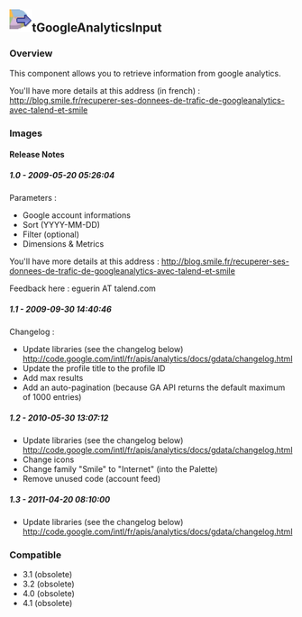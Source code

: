 ## <img src='./logo.jpg' width='40' height='40'>tGoogleAnalyticsInput

### Overview
This component allows you to retrieve information from google analytics.

You'll have more details at this address (in french) : http://blog.smile.fr/recuperer-ses-donnees-de-trafic-de-googleanalytics-avec-talend-et-smile


### Images




#### Release Notes

##### 1.0 - 2009-05-20 05:26:04
Parameters :
- Google account informations
- Sort (YYYY-MM-DD)
- Filter (optional)
- Dimensions & Metrics

You'll have more details at this address : http://blog.smile.fr/recuperer-ses-donnees-de-trafic-de-googleanalytics-avec-talend-et-smile

Feedback here : eguerin AT talend.com
##### 1.1 - 2009-09-30 14:40:46
Changelog :

- Update libraries (see the changelog below)
http://code.google.com/intl/fr/apis/analytics/docs/gdata/changelog.html
- Update the profile title to the profile ID
- Add max results
- Add an auto-pagination (because GA API returns the default maximum of 1000 entries)
##### 1.2 - 2010-05-30 13:07:12

- Update libraries (see the changelog below)
http://code.google.com/intl/fr/apis/analytics/docs/gdata/changelog.html
- Change icons
- Change family "Smile" to "Internet" (into the Palette)
- Remove unused code (account feed)
##### 1.3 - 2011-04-20 08:10:00
- Update libraries (see the changelog below)
http://code.google.com/intl/fr/apis/analytics/docs/gdata/changelog.html
### Compatible
 -  3.1 (obsolete)
 -   3.2 (obsolete)
 -   4.0 (obsolete)
 -   4.1 (obsolete)